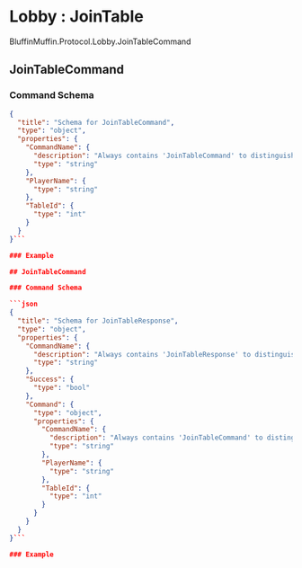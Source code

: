 # Lobby : JoinTable

BluffinMuffin.Protocol.Lobby.JoinTableCommand

## JoinTableCommand

### Command Schema

```json
{
  "title": "Schema for JoinTableCommand",
  "type": "object",
  "properties": {
    "CommandName": {
      "description": "Always contains 'JoinTableCommand' to distinguish the command from others.",
      "type": "string"
    },
    "PlayerName": {
      "type": "string"
    },
    "TableId": {
      "type": "int"
    }
  }
}```

### Example

## JoinTableCommand

### Command Schema

```json
{
  "title": "Schema for JoinTableResponse",
  "type": "object",
  "properties": {
    "CommandName": {
      "description": "Always contains 'JoinTableResponse' to distinguish the command from others.",
      "type": "string"
    },
    "Success": {
      "type": "bool"
    },
    "Command": {
      "type": "object",
      "properties": {
        "CommandName": {
          "description": "Always contains 'JoinTableCommand' to distinguish the command from others.",
          "type": "string"
        },
        "PlayerName": {
          "type": "string"
        },
        "TableId": {
          "type": "int"
        }
      }
    }
  }
}```

### Example

